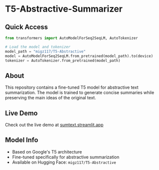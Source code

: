 # T5-Abstractive-Summarizer

## Quick Access

```python
from transformers import AutoModelForSeq2SeqLM, AutoTokenizer

# Load the model and tokenizer
model_path = "migz117/T5-Abstractive"
model = AutoModelForSeq2SeqLM.from_pretrained(model_path).to(device)
tokenizer = AutoTokenizer.from_pretrained(model_path)
```

## About

This repository contains a fine-tuned T5 model for abstractive text summarization. The model is trained to generate concise summaries while preserving the main ideas of the original text.

## Live Demo

Check out the live demo at [sumtext.streamlit.app](https://sumtext.streamlit.app/)

## Model Info

- Based on Google's T5 architecture
- Fine-tuned specifically for abstractive summarization
- Available on Hugging Face: `migz117/T5-Abstractive`
